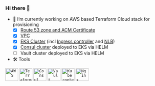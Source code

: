 ### Hi there 👋

* 🔭 I’m currently working on AWS based Terraform Cloud stack for provisioning 
  - [x] [Route 53 zone and ACM Certificate](https://github.com/MikalaiYatsyna/terraform-aws-infra-core)
  - [x] [VPC](https://github.com/MikalaiYatsyna/terraform-aws-vpc)
  - [x] [EKS Cluster](https://github.com/MikalaiYatsyna/terraform-aws-eks) (incl [Ingress controller](https://github.com/MikalaiYatsyna/terraform-aws-eks-ingress) and [NLB](https://github.com/MikalaiYatsyna/terraform-aws-eks-lb))
  - [x] [Consul cluster](https://github.com/MikalaiYatsyna/terraform-aws-consul) deployed to EKS via HELM 
  - [ ] Vault cluster deployed to EKS via HELM 
* 🛠️ Tools
<div align="left">
  	<code><img height="40" src="https://user-images.githubusercontent.com/25181517/183896132-54262f2e-6d98-41e3-8888-e40ab5a17326.png" alt="AWS" title="AWS" /></code>
  	<code><img height="40" src="https://user-images.githubusercontent.com/25181517/183345121-36788a6e-5462-424a-be67-af1ebeda79a2.png" alt="Terraform" title="Terraform" /></code>
  	<code><img height="40" src="https://user-images.githubusercontent.com/25181517/187087692-1b80b31c-5cd6-4fd5-aa24-d07e38a6897f.png" alt="Consul" title="Consul" /></code>
  	<code><img height="40" src="https://user-images.githubusercontent.com/25181517/183345124-0948a5e0-5326-495f-824f-b99d3aee5467.png" alt="Vault" title="Vault" /></code>
	<code><img height="40" src="https://user-images.githubusercontent.com/25181517/182534006-037f08b5-8e7b-4e5f-96b6-5d2a5558fa85.png" alt="Kubernetes" title="Kubernetes" /></code>
	<code><img height="40" src="https://user-images.githubusercontent.com/25181517/183345125-9a7cd2e6-6ad6-436f-8490-44c903bef84c.png" alt="Nginx" title="Nginx" /></code>
</div>
